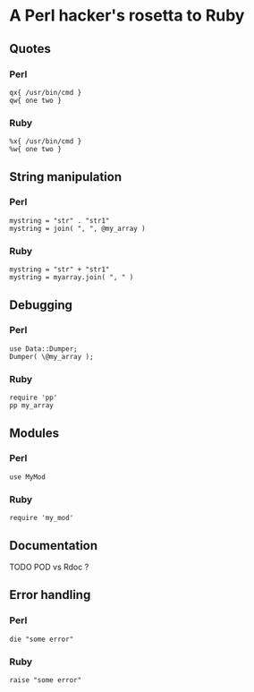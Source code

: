 # A Perl hacker's rosetta to Ruby

## Quotes

### Perl
    qx{ /usr/bin/cmd }
    qw{ one two }

### Ruby
    %x{ /usr/bin/cmd }
    %w{ one two }

## String manipulation

### Perl
    mystring = "str" . "str1"
    mystring = join( ", ", @my_array )

### Ruby
    mystring = "str" + "str1"
    mystring = myarray.join( ", " )

## Debugging

### Perl
    use Data::Dumper;
    Dumper( \@my_array );

### Ruby
    require 'pp'
    pp my_array

## Modules

### Perl
    use MyMod

### Ruby
    require 'my_mod'

## Documentation

TODO POD vs Rdoc ?

## Error handling

### Perl
    die "some error"

### Ruby
    raise "some error"
